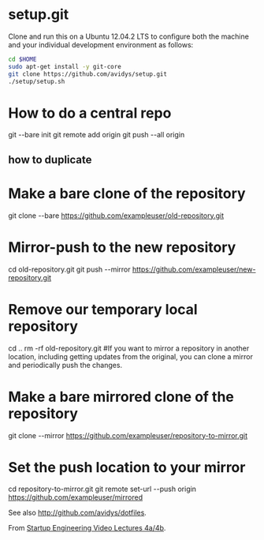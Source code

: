 setup.git
=========
Clone and run this on a Ubuntu 12.04.2 LTS to
configure both the machine and your individual development environment as
follows:

```sh
cd $HOME
sudo apt-get install -y git-core
git clone https://github.com/avidys/setup.git
./setup/setup.sh   
```

# How to do a central repo
git --bare init
git remote add origin <url-of-bare-repo>
git push --all origin

## how to duplicate

# Make a bare clone of the repository
git clone --bare https://github.com/exampleuser/old-repository.git

# Mirror-push to the new repository
cd old-repository.git
git push --mirror https://github.com/exampleuser/new-repository.git

# Remove our temporary local repository
cd ..
rm -rf old-repository.git
#If you want to mirror a repository in another location, including getting updates from the original, you can clone a mirror and periodically push the changes.

# Make a bare mirrored clone of the repository
git clone --mirror https://github.com/exampleuser/repository-to-mirror.git

# Set the push location to your mirror
cd repository-to-mirror.git
git remote set-url --push origin https://github.com/exampleuser/mirrored



See also http://github.com/avidys/dotfiles.

From [Startup Engineering Video Lectures 4a/4b](https://class.coursera.org/startup-001/lecture/index).





